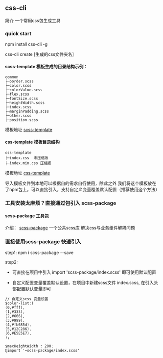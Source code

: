 ## css-cli

简介 一个常用css包生成工具

### quick start 

npm install css-cli -g

css-cli create [生成的css文件夹名]


#### scss-template 模板生成的目录结构示例：
```
common
├─border.scss
├─color.scss
├─colorValue.scss
├─flex.scss
├─fontSize.scss
├─heightWidth.scss
├─index.scss
├─marginPadding.scss
├─other.scss
├─position.scss
```

模板地址 [scss-template](https://github.com/yangfan0095/scss-template)

#### css-template 模板目录结构
```
css-template
├─index.css  未压缩版
├─index.min.css 压缩版
```

模板地址 [css-template](https://github.com/yangfan0095/css-template)


导入模板文件到本地可以根据自的需求自行使用，除此之外 我们将这个模板放在了npm包上，可以直接引入，支持自定义变量覆盖默认配置（推荐使用这个方法）

###  工具安装太麻烦？直接通过包引入 scss-package

#### scss-package 工具包

介绍： [scss-package](https://github.com/yangfan0095/scss-package) 一个公共scss库 解决css与业务组件解耦问题

### 直接使用scss-package 快速引入

step1: npm i scss-package --save

step2: 
* 可直接在项目中引入 import 'scss-package/index.scss' 即可使用默认配置

* 自定义配置变量覆盖默认设置，在项目中新建scss文件 index.scss, 在引入头部配置默认变量即可

```
// 自定义scss 变量设置
$color-list:(
(0,#fff),
(1,#333),
(2,#666),
(3,#999),
(4,#fb685d),
(5,#12C286),
(6,#E5E5E7),
);

$maxHeightWidth : 200;
@import '~scss-package/index.scss'

```
